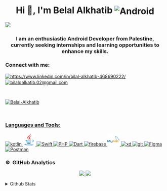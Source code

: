 <h1 align="center">Hi 👋, I'm Belal Alkhatib <img align="center" alt="Android" width="55" src="https://media.giphy.com/media/Y4bzv6DYbYzy8jDnoW/giphy.gif" /> </h1>
<img src="https://1.bp.blogspot.com/-7A4WynwLsMw/XbBpCXG8fHI/AAAAAAAAMt4/uOa1bpLskYgrwGbllhSu2SDj_Mig8SXJQCLcBGAsYHQ/s1600/2000_600px.gif" w>
<h3 align="center">I am an enthusiastic Android Developer from Palestine, currently seeking internships and learning opportunities to enhance my skills.</h3>
<h3 align="left">Connect with me:</h3>
<p align="left">
<a href="https://linkedin.com/in/https://www.linkedin.com/in/bilal-alkhatib-468690222/" target="blank"><img align="center" src="https://raw.githubusercontent.com/rahuldkjain/github-profile-readme-generator/master/src/images/icons/Social/linked-in-alt.svg" alt="https://www.linkedin.com/in/bilal-alkhatib-468690222/" height="30" width="40" /></a><a href="mailto:bilaloalkatib.02@gmail.com" target="_blank"><img align="center" src="https://img.icons8.com/color/48/000000/gmail.png" alt="bilaloalkatib.02@gmail.com" height="30" width="40"/>
</p>
  <br>

<p align="left"> <img src="https://komarev.com/ghpvc/?username=Belal-Alkhatib&label=Profile%20views&color=0e75b6&style=flat" alt="Belal-Alkhatib" /> </p>

<br>

<h3 align="left">Languages and Tools:</h3>
<p align="left"> 
  <a href="https://kotlinlang.org" target="_blank" rel="noreferrer"> 
    <img src="https://www.vectorlogo.zone/logos/kotlinlang/kotlinlang-icon.svg" alt="kotlin" width="40" height="40"/> 
  </a>
  <a href="https://www.java.com" target="_blank" rel="noreferrer"> 
    <img src="https://raw.githubusercontent.com/devicons/devicon/master/icons/java/java-original.svg" alt="java" width="40" height="40"/> 
  </a>
  <a href="https://swift.org" target="_blank" rel="noreferrer"> 
    <img src="https://www.vectorlogo.zone/logos/swift/swift-icon.svg" alt="Swift" width="40" height="40"/> 
  </a>
  <a href="https://www.php.net" target="_blank" rel="noreferrer"> 
    <img src="https://www.vectorlogo.zone/logos/php/php-icon.svg" alt="PHP" width="40" height="40"/> 
  </a>
  <a href="https://dart.dev" target="_blank" rel="noreferrer"> 
    <img src="https://www.vectorlogo.zone/logos/dartlang/dartlang-icon.svg" alt="Dart" width="40" height="40"/> 
  </a>
  <a href="https://firebase.google.com/" target="_blank" rel="noreferrer"> 
    <img src="https://www.vectorlogo.zone/logos/firebase/firebase-icon.svg" alt="firebase" width="40" height="40"/> 
  </a> 
  <a href="https://www.mysql.com/" target="_blank" rel="noreferrer"> 
    <img src="https://raw.githubusercontent.com/devicons/devicon/master/icons/mysql/mysql-original-wordmark.svg" alt="mysql" width="40" height="40"/>
  </a> 
  <a href="https://www.adobe.com/products/xd.html" target="_blank" rel="noreferrer"> 
    <img src="https://cdn.worldvectorlogo.com/logos/adobe-xd.svg" alt="xd" width="40" height="40"/> 
  </a> 
  <a href="https://git-scm.com/" target="_blank" rel="noreferrer"> 
    <img src="https://www.vectorlogo.zone/logos/git-scm/git-scm-icon.svg" alt="git" width="40" height="40"/> 
  </a> 

  <a href="https://www.figma.com" target="_blank" rel="noreferrer"> 
    <img src="https://www.vectorlogo.zone/logos/figma/figma-icon.svg" alt="Figma" width="40" height="40"/> 
  </a>
  <a href="https://www.postman.com" target="_blank" rel="noreferrer"> 
    <img src="https://www.vectorlogo.zone/logos/getpostman/getpostman-icon.svg" alt="Postman" width="40" height="40"/> 
  </a> 
  
</p>

<h3> ⚙️ &nbsp;GitHub Analytics</h3>
<p align="center">
<a href="https://github.com/Belal-Alkhatib">
  <img height="180em" src="https://github-readme-stats.vercel.app/api?username=Belal-Alkhatib&show_icons=true&theme=dark&count_private=true"/>
  <img height="180em" src="https://github-readme-stats.vercel.app/api/top-langs/?username=Belal-Alkhatib&layout=compact&langs_count=10&count_private=true&theme=dark"/>
</a>
</p>

<details>
  <summary>Github Stats</summary>
  <br>
<div align="center">
<img align="center" alt="Belal's GitHub Stats" src="https://github-profile-summary-cards.vercel.app/api/cards/profile-details?username=Belal-Alkhatib&theme=vue"/>
<br>
<br>
</div>
</details>

